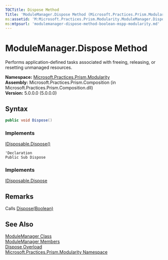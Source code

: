```yaml
---
TOCTitle: Dispose Method
Title: 'ModuleManager.Dispose Method (Microsoft.Practices.Prism.Modularity)'
ms:assetid: 'M:Microsoft.Practices.Prism.Modularity.ModuleManager.Dispose'
ms:mtpsurl: 'modulemanager-dispose-method-boolean-mspp-modularity.md'
---
```



# ModuleManager.Dispose Method

Performs application-defined tasks associated with freeing, releasing, or resetting unmanaged resources.

**Namespace:** [Microsoft.Practices.Prism.Modularity](/patterns-practices/reference/mspp-modularity-namespace)  
**Assembly:** Microsoft.Practices.Prism.Composition (in Microsoft.Practices.Prism.Composition.dll)  
**Version:** 5.0.0.0 (5.0.0.0)

## Syntax

```C#
public void Dispose()
```
### Implements

[IDisposable.Dispose()](http://msdn.microsoft.com/en-us/library/es4s3w1d)

```VB
'Declaration
Public Sub Dispose
```
### Implements

[IDisposable.Dispose](http://msdn.microsoft.com/en-us/library/es4s3w1d)

## Remarks

Calls [Dispose(Boolean)](/patterns-practices/reference/modulemanager-dispose-method-boolean-mspp-modularity)

## See Also

[ModuleManager Class](/patterns-practices/reference/modulemanager-class-mspp-modularity)  
[ModuleManager Members](/patterns-practices/reference/modulemanager-members-mspp-modularity)  
[Dispose Overload](/patterns-practices/reference/modulemgr-dispose-method)  
[Microsoft.Practices.Prism.Modularity Namespace](/patterns-practices/reference/mspp-modularity-namespace)  